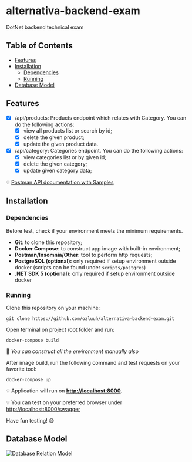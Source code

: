 # alternativa-backend-exam

DotNet backend technical exam

## Table of Contents

- [Features](#features)
- [Installation](#installation)
  - [Dependencies](#dependencies)
  - [Running](#running)
- [Database Model](#database-model)

## Features

- [x] /api/products: Products endpoint which relates with Category. You can do the following actions:
  - [x] view all products list or search by id;
  - [x] delete the given product;
  - [x] update the given product data.
- [x] /api/category: Categories endpoint. You can do the following actions:
  - [x] view categories list or by given id;
  - [x] delete the given category;
  - [x] update given category data;

:bulb: [Postman API documentation with Samples](https://www.getpostman.com/collections/045a679bace2ecf211df)

## Installation

### Dependencies

Before test, check if your environment meets the minimum requirements.

- **Git**: to clone this repository;
- **Docker Compose**: to construct app image with built-in environment;
- **Postman/Insomnia/Other**: tool to perform http requests;
- **PostgreSQL (optional):** only required if setup environment outside docker (scripts can be found under `scripts/postgres`)
- **.NET SDK 5 (optional):** only required if setup environment outside docker

### Running

Clone this repository on your machine:

```git clone https://github.com/ozluuh/alternativa-backend-exam.git```

Open terminal on project root folder and run:

```docker-compose build```

:speech_balloon: *You can construct all the environment manually also*

After image build, run the following command and test requests on your favorite tool:

```docker-compose up```

:bulb: Application will run on **<http://localhost:8000>**.

:bulb: You can test on your preferred browser under <http://localhost:8000/swagger>

Have fun testing! :smile:

## Database Model

![Database Relation Model](./images/db-er.png)
